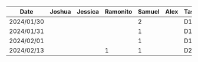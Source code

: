 | Date       | Joshua | Jessica | Ramonito | Samuel | Alex | Task |
| ---------- | ------ | ------- | -------- | ------ | ---- | ---- |
| 2024/01/30 |        |         |          |  2     |      | D1   |
| 2024/01/31 |        |         |          |  1     |      | D1   |
| 2024/02/01 |        |         |          |  1     |      | D1   |
| 2024/02/13 |        |         | 1        |  1     |      | D2   |
